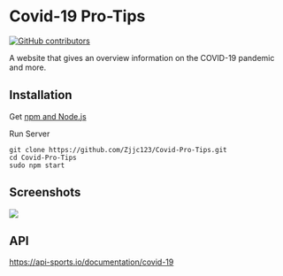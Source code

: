 # Covid-19 Pro-Tips

[![GitHub contributors](https://img.shields.io/github/contributors/zjjc123/Covid-Pro-Tips)](https://https://github.com/Zjjc123/Covid-Pro-Tips/graphs/contributors/)

A website that gives an overview information on the COVID-19 pandemic and more.


## Installation
Get [npm and Node.js](https://www.npmjs.com/get-npm)

Run Server

```
git clone https://github.com/Zjjc123/Covid-Pro-Tips.git
cd Covid-Pro-Tips
sudo npm start
```

## Screenshots
![](https://i.imgur.com/K47ydRJ.png)

## API
https://api-sports.io/documentation/covid-19


